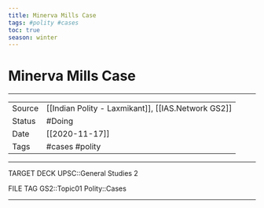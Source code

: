 ```yaml
---
title: Minerva Mills Case
tags: #polity #cases 
toc: true
season: winter
---
```


# Minerva Mills Case

***

|        |                                                    |
| ------ | -------------------------------------------------- |
| Source | [[Indian Polity - Laxmikant]], [[IAS.Network GS2]] |
| Status | #Doing                                             |
| Date   | [[2020-11-17]]                                   |
| Tags   | #cases #polity                                      |

***

TARGET DECK
UPSC::General Studies 2

FILE TAG
GS2::Topic01 Polity::Cases

***